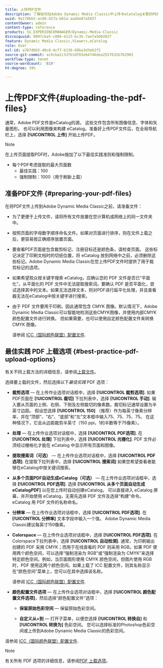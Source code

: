 ```yaml
---
title: 上传PDF文件
description: 了解如何在Adobe Dynamic Media Classic中上传与eCatalog关联的PDF文件。
uuid: 9e178bb2-ac09-427a-b61a-aad4e87a5837
contentOwner: admin
content-type: reference
products: SG_EXPERIENCEMANAGER/Dynamic-Media-Classic
discoiquuid: 0097cba5-c886-4115-bc35-7ae7a500202f
feature: Dynamic Media Classic,Viewers,eCatalog
role: User
exl-id: a787d6b5-48c8-4cf7-b136-60ba3d3eb2f2
source-git-commit: ac9cba2c33fb1df65e64746dea2557632b7b2903
workflow-type: tm+mt
source-wordcount: '819'
ht-degree: 39%

---
```


# 上传PDF文件{#uploading-the-pdf-files}

通常，Adobe PDF文件是eCatalog的源。 这些文件包含所有图像信息、字体和矢量图形。 也可以利用图像来构建 eCatalog。准备好上传PDF文件后，在全局导航栏上，选择 **[!UICONTROL 上传]** 开始上传PDF。

>[!NOTE]
>
>在上传页面提取PDF时，Adobe施加了以下最佳实践准则和强制限制。
>
>* 每个PDF考虑提取的最大页面数
   >   * 最佳实践：100
   >   * 强制限制：1000（用于刷新上载）


## 准备PDF文件 {#preparing-your-pdf-files}

在将PDF文件上传到Adobe Dynamic Media Classic之前，请准备文件：

* 为了更便于上传文件，请将所有文件放置在您计算机或网络上的同一文件夹中。
* 按照页面的字母数字顺序命名文件。如果对页面进行排序，则在文件上载之后，更容易按正确顺序放置页面。
* 要查看PDF页面是包含裁剪标记、注册目标还是颜色条，请检查页面。 这些标记决定了印刷文档时的切纸位置，将 eCatalog 放到网络中之前，必须删除这些标记。Adobe Dynamic Media Classic在您上传PDF文件时提供了用于裁剪标记的选项。
* 如果希望观众按关键字搜索 eCatalog，应确认您的 PDF 文件是否已“平面化”。从平面化的 PDF 文件中无法提取搜索词。要确认 PDF 是否平面化，尝试选择其中的文本。如果无法选择文本，则对PDF进行扁平化处理，并且查看器无法在eCatalog中按关键字进行搜索。
* 由于 PDF 文件要用于印刷，因此通常包含 CMYK 图像。默认情况下，Adobe Dynamic Media Classic可以智能地检测这些CMYK图像，并使用内部CMYK颜色配置文件进行转换。 但如果需要，也可以使用自定颜色配置文件来转换 CMYK 图像。

   请参阅 [ICC（国际颜色联盟）配置文件](icc-profiles.md#icc_profiles).

## 最佳实践 PDF 上载选项 {#best-practice-pdf-upload-options}

有关不同上载方法的详细信息，请参阅[上载文件](uploading-files.md#uploading_your_files)。

选择要上载的文件，然后选择以下&#x200B;*最佳实践* PDF 选项：

* **裁剪选项**  — 在上传作业选项对话框中，选择 **[!UICONTROL 裁剪选项]**. 如果PDF页面在 **[!UICONTROL 裁切]** 下拉列表中，选择 **[!UICONTROL 手动]**. 输入要从页面的上侧、右侧、下侧及左侧裁切的像素数。裁切标记通常设置为半英寸边距。 假设您选择 **[!UICONTROL 150]** （推荐）作为每英寸像素分辨率，并在“顶部”、“右”、“底部”和“左”文本框中输入75、75、75、75。 在这种情况下，它会从边距裁剪半英寸（150 ppi，1的半数等于75像素）。

* **处理**  — 在上传作业选项对话框中，选择 **[!UICONTROL PDF选项]**. 在 **[!UICONTROL 处理]** 下拉列表中，选择 **[!UICONTROL 光栅化]**. PDF 文件必须经过栅格化才能在 eCatalog 中显示所有页面和图像。

* **提取搜索词（可选）**  — 在上传作业选项对话框中，选择 **[!UICONTROL PDF选项]**. 在提取下拉列表中，选择 **[!UICONTROL 搜索词]** 如果您希望查看者能够在eCatalog中按关键词搜索。

* **从多个页面PDF自动生成eCatalog（可选）**  — 在上传作业选项对话框中，选择 **[!UICONTROL PDF选项]**. 选择 **[!UICONTROL 从多个页面自动生成eCatalogPDF]** 以在您上传时自动创建eCatalog。 可以直接进入 eCatalog 屏幕，并开始使用 eCatalog，无需先选择 PDF 文件及选择“构建”命令。eCatalog 用 PDF 文件的名称命名。

* **分辨率**  — 在上传作业选项对话框中，选择 **[!UICONTROL PDF选项]**. 在 **[!UICONTROL 分辨率]** 文本字段中输入一个值。 Adobe Dynamic Media Classic建议每英寸150像素。

* **Colorspace**  — 在上传作业选项对话框中，选择 **[!UICONTROL PDF选项]**. 在Colorspace下拉列表中，选择 **[!UICONTROL 自动检测]**. 通常，为印刷输出创建的 PDF 采用 CMYK；而用于在线查看的 PDF 则采用 RGB。如果 PDF 使用两个颜色空间，可以选择“强制渲染为 RGB”或“强制渲染为 CMYK”来选择特定颜色空间。例如，当页面图形使用 CMYK 颜色空间，但图片使用 RGB 时，PDF 使用这两个颜色空间。如果上载了 ICC 配置文件，则其名称显示在“颜色空间”菜单上，您可以在其中选择该名称。

   请参阅 [ICC（国际颜色联盟）配置文件](/help/icc-profiles.md).

* **颜色配置文件选项**  — 在上传作业选项对话框中，选择 **[!UICONTROL 颜色配置文件选项]**，然后选择“颜色配置文件”选项：

   * **保留原始色彩空间**  — 保留原始色彩空间。

   * **自定义从>到**  — 打开子菜单，以便您选择 **[!UICONTROL 转换自]** 和 **[!UICONTROL 转换为]** 色彩空间。 您可以选择标准的Photoshop色彩空间或上传到Adobe Dynamic Media Classic的色彩空间。

<!-- * **Convert To SRGB** - Converts to SRGB (Standard Red Green Blue). SRGB is the recommended color space for displaying images on web pages. -->

请参阅 [ICC（国际颜色联盟）配置文件](icc-profiles.md#icc_profiles).

>[!NOTE]
>
>有关所有 PDF 选项的详细信息，请参阅[PDF 上载选项](pdfs.md#pdf_upload_options)。
